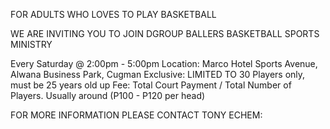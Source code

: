 FOR ADULTS WHO LOVES TO PLAY BASKETBALL

WE ARE INVITING YOU TO  JOIN
DGROUP BALLERS 
BASKETBALL SPORTS MINISTRY


Every Saturday
@ 2:00pm - 5:00pm
Location: Marco Hotel Sports Avenue, Alwana Business Park, Cugman
Exclusive: LIMITED TO 30 Players only, must be 25 years old up
Fee: Total Court Payment / Total Number of Players. Usually around (P100 - P120 per head)


FOR MORE INFORMATION
PLEASE CONTACT TONY ECHEM:
